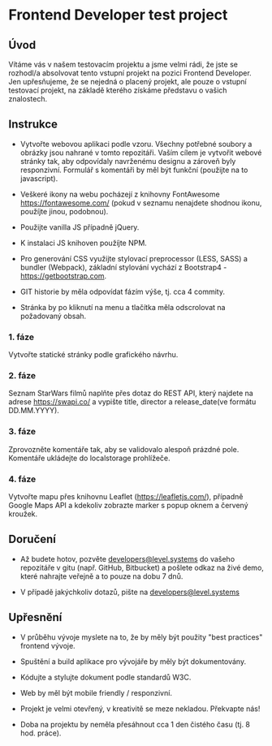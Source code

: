 # Frontend Developer test project

## Úvod

Vítáme vás v našem testovacím projektu a jsme velmi rádi, že jste se rozhodl/a absolvovat tento vstupní projekt na pozici Frontend Developer. Jen upřesňujeme, že se nejedná o placený projekt, ale pouze o vstupní testovací projekt, na základě kterého získáme představu o vašich znalostech.

## Instrukce

* Vytvořte webovou aplikaci podle vzoru. Všechny potřebné soubory a obrázky jsou nahrané v tomto repozitáři. Vaším cílem je vytvořit webové stránky tak, aby odpovídaly navrženému designu a zároveň byly responzivní. Formulář s komentáři by měl být funkční (použijte na to javascript).

* Veškeré ikony na webu pocházejí z knihovny FontAwesome https://fontawesome.com/ (pokud v seznamu nenajdete shodnou ikonu, použíjte jinou, podobnou).

* Použijte vanilla JS případně jQuery.

* K instalaci JS knihoven použíjte NPM.

* Pro generování CSS využijte stylovací preprocessor (LESS, SASS) a bundler (Webpack), základní stylování vychází z Bootstrap4 - https://getbootstrap.com.

* GIT historie by měla odpovídat fázím výše, tj. cca 4 commity.

* Stránka by po kliknutí na menu a tlačítka měla odscrolovat na požadovaný obsah.

###  1. fáze

Vytvořte statické stránky podle grafického návrhu.

###  2. fáze

Seznam StarWars filmů naplňte přes dotaz do REST API, který najdete na adrese https://swapi.co/ a vypište title, director a release_date(ve formátu DD.MM.YYYY).

###  3. fáze

Zprovozněte komentáře tak, aby se validovalo alespoň prázdné pole. Komentáře ukládejte do localstorage prohlížeče.

###  4. fáze

Vytvořte mapu přes knihovnu Leaflet (https://leafletjs.com/), případně Google Maps API a kdekoliv zobrazte marker s popup oknem a červený kroužek.

## Doručení

* Až budete hotov, pozvěte [developers@level.systems](mailto:developers@level.systems) do vašeho repozitáře v gitu (např. GitHub, Bitbucket) a pošlete odkaz na živé demo, které nahrajte veřejně a to pouze na dobu 7 dnů. 

* V případě jakýchkoliv dotazů, pište na [developers@level.systems](mailto:developers@level.systems)


## Upřesnění

* V průběhu vývoje myslete na to, že by měly být použity "best practices" frontend vývoje. 

* Spuštění a build aplikace pro vývojáře by měly být dokumentovány.

* Kódujte a stylujte dokument podle standardů W3C.

* Web by měl být mobile friendly / responzivní.

* Projekt je velmi otevřený, v kreativitě se meze nekladou. Překvapte nás!

* Doba na projektu by neměla přesáhnout cca 1 den čistého času (tj. 8 hod. práce).




